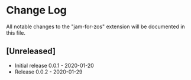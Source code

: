 # Change Log

All notable changes to the "jam-for-zos" extension will be documented in this file.

## [Unreleased]

- Initial release 0.0.1 - 2020-01-20
- Release 0.0.2 - 2020-01-29
